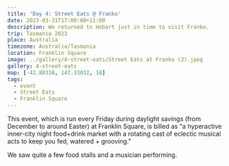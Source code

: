 ```yaml
---
title: 'Day 4: Street Eats @ Franko'
date: 2023-03-31T17:00:00+11:00
description: We returned to Hobart just in time to visit Franko.
trip: Tasmania 2023
place: Australia
timezone: Australia/Tasmania
location: Franklin Square
image: ../gallery/4-street-eats/Street Eats at Franko (3).jpeg
gallery: 4-street-eats
map: [-42.88338, 147.33032, 18]
tags:
  - event
  - Street Eats
  - Franklin Square
---
```


This event, which is run every Friday during daylight savings (from December to around Easter) at Franklin Square, is billed as "a hyperactive inner-city night food+drink market with a rotating cast of eclectic musical acts to keep you fed, watered + grooving."

We saw quite a few food stalls and a musician performing.

